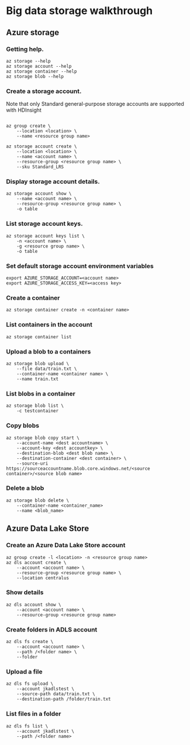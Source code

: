 # Big data storage walkthrough
## Azure storage
### Getting help.
```
az storage --help
az storage account --help
az storage container --help
az storage blob --help
```
### Create a storage account.
Note that only Standard general-purpose storage accounts are supported with HDInsight
```

az group create \
    --location <location> \
    --name <resource group name>

az storage account create \
    --location <location> \
    --name <account name> \
    --resource-group <resource group name> \
    --sku Standard_LRS
```
    
### Display storage account details.
```
az storage account show \
    --name <account name> \
    --resource-group <resource group name> \
    -o table
```
    
### List storage account keys.
```
az storage account keys list \
    -n <account name> \
    -g <resource group name> \
    -o table
```

### Set default storage account environment variables
```
export AZURE_STORAGE_ACCOUNT=<account name>
export AZURE_STORAGE_ACCESS_KEY=<access key>
```

### Create a container
```
az storage container create -n <container name>
```

### List containers in the account
```
az storage container list
```

### Upload a blob to a containers
```
az storage blob upload \
    --file data/train.txt \
    --container-name <container name> \
    --name train.txt
```

### List blobs in a container
```
az storage blob list \
    -c testcontainer
```

### Copy blobs
```
az storage blob copy start \
    --account-name <dest accountname> \
    --account-key <dest accountkey> \
    --destination-blob <dest blob name> \
    --destination-container <dest container> \
    --source-uri https://sourceaccountname.blob.core.windows.net/<source container>/<source blob name>
```

### Delete a blob
```
az storage blob delete \
    --container-name <container_name> 
    --name <blob_name>
```

## Azure Data Lake Store

### Create an Azure Data Lake Store account
```
az group create -l <location> -n <resource group name>
az dls account create \
    --account <account name> \
    --resource-group <resource group name> \
    --location centralus
```
### Show details
```
az dls account show \
    --account <account name> \
    --resource-group <resource group name>
```


### Create folders in ADLS account
```
az dls fs create \
    --account <account name> \
    --path /<folder name> \
    --folder
```
### Upload a file
```
az dls fs upload \
    --account jkadlstest \
    --source-path data/train.txt \
    --destination-path /folder/train.txt
```

### List files in a folder
```
az dls fs list \
    --account jkadlstest \
    --path /<folder name>
```
